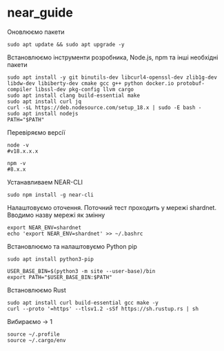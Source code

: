 # near_guide

Оновлюємо пакети
```
sudo apt update && sudo apt upgrade -y

```

Встановлюємо інструменти розробника, Node.js, npm та інші необхідні пакети
```
sudo apt install -y git binutils-dev libcurl4-openssl-dev zlib1g-dev libdw-dev libiberty-dev cmake gcc g++ python docker.io protobuf-compiler libssl-dev pkg-config llvm cargo
sudo apt install clang build-essential make
sudo apt install curl jq
curl -sL https://deb.nodesource.com/setup_18.x | sudo -E bash -  
sudo apt install nodejs
PATH="$PATH"

```

Перевіряємо версії
```
node -v
#v18.x.x.x
```
```
npm -v
#8.x.x
```

Устанавливаем NEAR-CLI
```
sudo npm install -g near-cli

```

Налаштовуємо оточення. Поточний тест проходить у мережі shardnet. Вводимо назву мережі як змінну
```
export NEAR_ENV=shardnet
echo 'export NEAR_ENV=shardnet' >> ~/.bashrc

```

Встановлюємо та налаштовуємо Python pip
```
sudo apt install python3-pip

USER_BASE_BIN=$(python3 -m site --user-base)/bin
export PATH="$USER_BASE_BIN:$PATH"

```

Встановлюємо Rust
```
sudo apt install curl build-essential gcc make -y
curl --proto '=https' --tlsv1.2 -sSf https://sh.rustup.rs | sh
```
Вибираємо -> 1
```
source ~/.profile
source ~/.cargo/env

```

